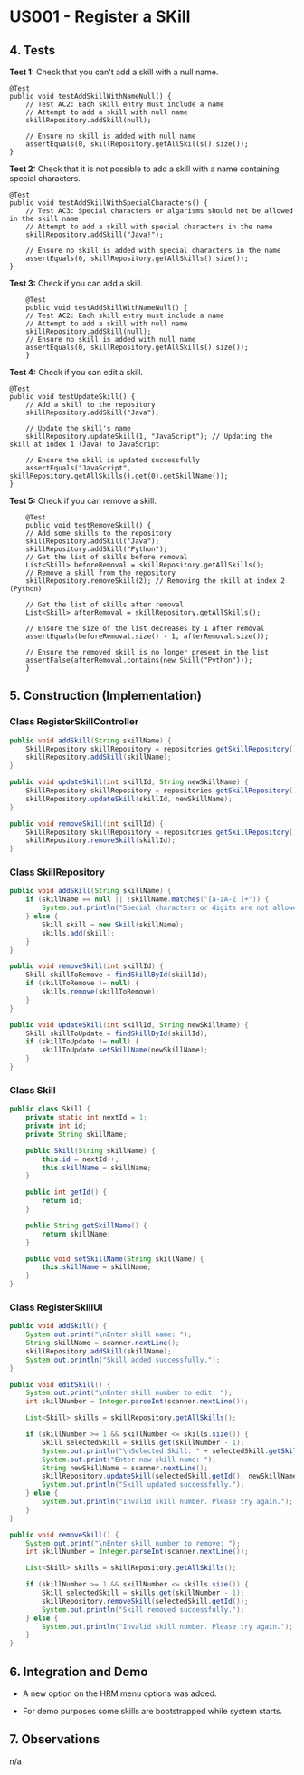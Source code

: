 # US001 - Register a SKill

## 4. Tests 

**Test 1:** Check that you can't add a skill with a null name.

    @Test
    public void testAddSkillWithNameNull() {
        // Test AC2: Each skill entry must include a name
        // Attempt to add a skill with null name
        skillRepository.addSkill(null);

        // Ensure no skill is added with null name
        assertEquals(0, skillRepository.getAllSkills().size());
    }
	

**Test 2:** Check that it is not possible to add a skill with a name containing special characters. 

    @Test
    public void testAddSkillWithSpecialCharacters() {
        // Test AC3: Special characters or algarisms should not be allowed in the skill name
        // Attempt to add a skill with special characters in the name
        skillRepository.addSkill("Java!");

        // Ensure no skill is added with special characters in the name
        assertEquals(0, skillRepository.getAllSkills().size());
    }

**Test 3:** Check if you can add a skill.
        

        @Test
        public void testAddSkillWithNameNull() {
        // Test AC2: Each skill entry must include a name
        // Attempt to add a skill with null name
        skillRepository.addSkill(null);
        // Ensure no skill is added with null name
        assertEquals(0, skillRepository.getAllSkills().size());
        }


**Test 4:** Check if you can edit a skill.

    @Test
    public void testUpdateSkill() {
        // Add a skill to the repository
        skillRepository.addSkill("Java");

        // Update the skill's name
        skillRepository.updateSkill(1, "JavaScript"); // Updating the skill at index 1 (Java) to JavaScript

        // Ensure the skill is updated successfully
        assertEquals("JavaScript", skillRepository.getAllSkills().get(0).getSkillName());
    }

**Test 5:** Check if you can remove a skill.

        @Test
        public void testRemoveSkill() {
        // Add some skills to the repository
        skillRepository.addSkill("Java");
        skillRepository.addSkill("Python");
        // Get the list of skills before removal
        List<Skill> beforeRemoval = skillRepository.getAllSkills();
        // Remove a skill from the repository
        skillRepository.removeSkill(2); // Removing the skill at index 2 (Python)

        // Get the list of skills after removal
        List<Skill> afterRemoval = skillRepository.getAllSkills();

        // Ensure the size of the list decreases by 1 after removal
        assertEquals(beforeRemoval.size() - 1, afterRemoval.size());

        // Ensure the removed skill is no longer present in the list
        assertFalse(afterRemoval.contains(new Skill("Python")));
        }

## 5. Construction (Implementation)


### Class RegisterSkillController

```java
public void addSkill(String skillName) {
    SkillRepository skillRepository = repositories.getSkillRepository();
    skillRepository.addSkill(skillName);
}

public void updateSkill(int skillId, String newSkillName) {
    SkillRepository skillRepository = repositories.getSkillRepository();
    skillRepository.updateSkill(skillId, newSkillName);
}

public void removeSkill(int skillId) {
    SkillRepository skillRepository = repositories.getSkillRepository();
    skillRepository.removeSkill(skillId);
}

```

### Class SkillRepository

```java
public void addSkill(String skillName) {
    if (skillName == null || !skillName.matches("[a-zA-Z ]+")) {
        System.out.println("Special characters or digits are not allowed in the skill name.");
    } else {
        Skill skill = new Skill(skillName);
        skills.add(skill);
    }
}

public void removeSkill(int skillId) {
    Skill skillToRemove = findSkillById(skillId);
    if (skillToRemove != null) {
        skills.remove(skillToRemove);
    }
}

public void updateSkill(int skillId, String newSkillName) {
    Skill skillToUpdate = findSkillById(skillId);
    if (skillToUpdate != null) {
        skillToUpdate.setSkillName(newSkillName);
    }
}

```
### Class Skill
```java
public class Skill {
    private static int nextId = 1;
    private int id;
    private String skillName;

    public Skill(String skillName) {
        this.id = nextId++;
        this.skillName = skillName;
    }

    public int getId() {
        return id;
    }

    public String getSkillName() {
        return skillName;
    }

    public void setSkillName(String skillName) {
        this.skillName = skillName;
    }
}

```

### Class RegisterSkillUI
```java
public void addSkill() {
    System.out.print("\nEnter skill name: ");
    String skillName = scanner.nextLine();
    skillRepository.addSkill(skillName);
    System.out.println("Skill added successfully.");
}

public void editSkill() {
    System.out.print("\nEnter skill number to edit: ");
    int skillNumber = Integer.parseInt(scanner.nextLine());

    List<Skill> skills = skillRepository.getAllSkills();

    if (skillNumber >= 1 && skillNumber <= skills.size()) {
        Skill selectedSkill = skills.get(skillNumber - 1);
        System.out.println("\nSelected Skill: " + selectedSkill.getSkillName());
        System.out.print("Enter new skill name: ");
        String newSkillName = scanner.nextLine();
        skillRepository.updateSkill(selectedSkill.getId(), newSkillName);
        System.out.println("Skill updated successfully.");
    } else {
        System.out.println("Invalid skill number. Please try again.");
    }
}

public void removeSkill() {
    System.out.print("\nEnter skill number to remove: ");
    int skillNumber = Integer.parseInt(scanner.nextLine());

    List<Skill> skills = skillRepository.getAllSkills();

    if (skillNumber >= 1 && skillNumber <= skills.size()) {
        Skill selectedSkill = skills.get(skillNumber - 1);
        skillRepository.removeSkill(selectedSkill.getId());
        System.out.println("Skill removed successfully.");
    } else {
        System.out.println("Invalid skill number. Please try again.");
    }
}

```


## 6. Integration and Demo 

* A new option on the HRM menu options was added.

* For demo purposes some skills are bootstrapped while system starts.


## 7. Observations

n/a